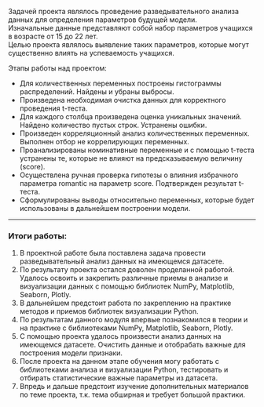 ﻿Задачей проекта являлось проведение разведывательного анализа данных для определения параметров будущей модели. <br>
Изначальные данные представляют собой набор параметров учащихся в возрасте от 15 до 22 лет.  <br>
Целью проекта являлось выявление таких параметров, которые могут существенно влиять на успеваемость учащихся.<br>

Этапы работы над проектом:
*	Для количественных переменных построены гистограммы распределений. Найдены и убраны выбросы.
*	Произведена необходимая очистка данных для корректного проведения t-теста.
*	Для каждого столбца произведена оценка уникальных значений. Найдено количество пустых строк. Устранены ошибки.
*	Произведен корреляционный анализ количественных переменных. Выполнен отбор не коррелирующих переменных.
*	Проанализированы номинативные переменные и с помощью t-теста устранены те, которые не влияют на предсказываемую величину (score).
*	Осуществлена ручная проверка гипотезы о влияния избрачного параметра romantic на параметр score. Подтвержден результат t-теста.
*	Сформулированы выводы относительно переменных, которые будет использованы в дальнейшем построении модели.

***

### Итоги работы:


1) В проектной работе была поставлена задача провести разведывательный анализ данных на имеющемся датасете.
2) По результату проекта остался доволен проделанной работой. Удалось освоить и закрепить различные приемы в анализе и визуализации данных с помощью библиотек NumPy, Matplotlib, Seaborn, Plotly.
3) В дальнейшем предстоит работа по закреплению на практике методов и приемов библиотек визуализации Python.
4) По результатам данного модуля впервые познакомился в теории и на практике с библиотеками NumPy, Matplotlib, Seaborn, Plotly.
5) С помощью проекта удалось произвести анализ данных на имеющемся датасете. Очистить данные и отобрабать важные для построения модели признаки.
6) После проекта на данном этапе обучения могу работать с библиотеками анализа и визуализации Python, тестировать и отбирать статистические важные параметры из датасета.
7) Впредь и дальше предстоит изучение дополнительных материалов по теме проекта, т.к. тема обширная и требует большой практики.